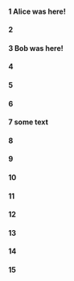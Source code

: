 #### 1 Alice was here!
#### 2
#### 3 Bob was here!
#### 4
#### 5
#### 6
#### 7 some text
#### 8
#### 9
#### 10
#### 11
#### 12
#### 13
#### 14
#### 15